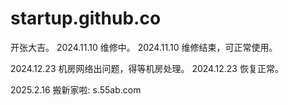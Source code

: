 # startup.github.co
开张大吉。
2024.11.10 维修中。
2024.11.10 维修结束，可正常使用。

2024.12.23 机房网络出问题，得等机房处理。
2024.12.23 恢复正常。

2025.2.16 搬新家啦: s.55ab.com
